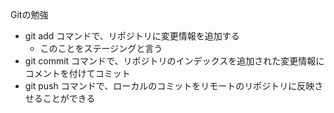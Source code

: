 Gitの勉強
- git add コマンドで、リポジトリに変更情報を追加する
	- このことをステージングと言う
- git commit コマンドで、リポジトリのインデックスを追加された変更情報にコメントを付けてコミット
- git push コマンドで、ローカルのコミットをリモートのリポジトリに反映させることができる

